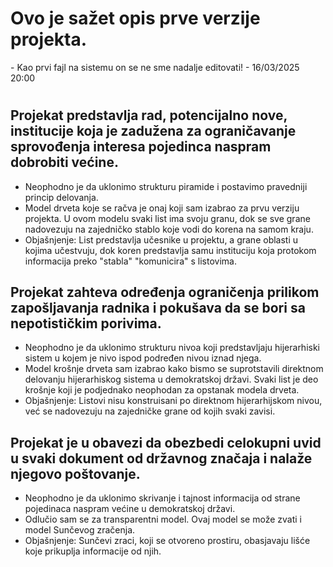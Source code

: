 # Ovo je sažet opis prve verzije projekta.
  \- Kao prvi fajl na sistemu on se ne sme nadalje editovati! - 16/03/2025 20:00
# 
## Projekat predstavlja rad, potencijalno nove, institucije koja je zadužena za ograničavanje sprovođenja interesa pojedinca naspram dobrobiti većine.
- Neophodno je da uklonimo strukturu piramide i postavimo pravedniji princip delovanja.
- Model drveta koje se račva je onaj koji sam izabrao za prvu verziju projekta. U ovom modelu svaki list ima svoju granu, dok se sve grane nadovezuju na zajedničko stablo koje vodi do korena na samom kraju.
- Objašnjenje: List predstavlja učesnike u projektu, a grane oblasti u kojima učestvuju, dok koren predstavlja samu instituciju koja protokom informacija preko "stabla" "komunicira" s listovima.

## Projekat zahteva određenja ograničenja prilikom zapošljavanja radnika i pokušava da se bori sa nepotističkim porivima.
- Neophodno je da uklonimo strukturu nivoa koji predstavljaju hijerarhiski sistem u kojem je nivo ispod podređen nivou iznad njega.
- Model krošnje drveta sam izabrao kako bismo se suprotstavili direktnom delovanju hijerarhiskog sistema u demokratskoj državi. Svaki list je deo krošnje koji je podjednako neophodan za opstanak modela drveta.
- Objašnjenje: Listovi nisu konstruisani po direktnom hijerarhijskom nivou, već se nadovezuju na zajedničke grane od kojih svaki zavisi.

## Projekat je u obavezi da obezbedi celokupni uvid u svaki dokument od državnog značaja i nalaže njegovo poštovanje.
- Neophodno je da uklonimo skrivanje i tajnost informacija od strane pojedinaca naspram većine u demokratskoj državi.
- Odlučio sam se za transparentni model. Ovaj model se može zvati i model Sunčevog zračenja.
- Objašnjenje: Sunčevi zraci, koji se otvoreno prostiru, obasjavaju lišće koje prikuplja informacije od njih.
